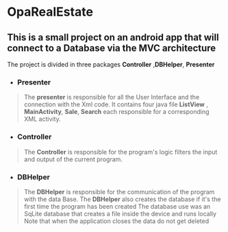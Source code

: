 # OpaRealEstate
## This is a small project on an android app that will connect to a Database via the MVC architecture 
The project is divided in three packages **Controller** ,**DBHelper**, **Presenter**
* ### Presenter
> The **presenter** is responsible for all the User Interface and the connection with the Xml code.
> It contains four java file **ListView** , **MainActivity**, **Sale**, **Search** each responsible 
> for a corresponding XML activity.
* ### Controller
> The **Controller** is responsible for the program's logic filters the input and output of the current program.
* ### DBHelper
> The **DBHelper** is responsible for the communication of the program with the data Base. 
> The **DBHelper** also creates the database if it's the first time the program has been created
> The database use was an SqLite database that creates a file inside the device
 and runs locally
> Note that when the application closes the data do not get deleted
